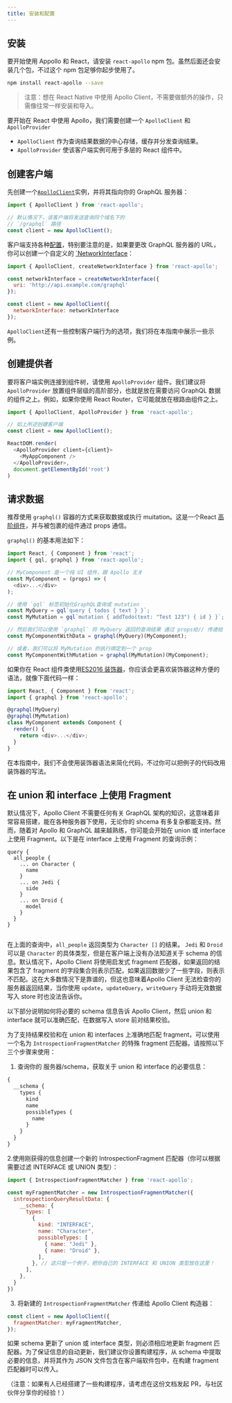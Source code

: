 ```yaml
---
title: 安装和配置
---
```

<h2 id="installation">安装</h2>

要开始使用 Appollo 和 React，请安装 `react-apollo` npm 包。虽然后面还会安装几个包，不过这个 npm 包足够你起步使用了。

```bash
npm install react-apollo --save
```

> 注意：想在 React Native 中使用 Apollo Client，不需要做额外的操作，只需像往常一样安装和导入。

要开始在 React 中使用 Apollo，我们需要创建一个 `ApolloClient` 和 `ApolloProvider`

- `ApolloClient` 作为查询结果数据的中心存储，缓存并分发查询结果。
- `ApolloProvider` 使该客户端实例可用于多层的 React 组件中。

<h2 id="creation-client">创建客户端</h2>

先创建一个[`ApolloClient`](http://dev.apollodata.com/core/apollo-client-api.html＃constructor)实例，并将其指向你的 GraphQL 服务器：

```js
import { ApolloClient } from 'react-apollo';

// 默认情况下，该客户端将发送查询同个域名下的
// `/graphql` 路径
const client = new ApolloClient();
```

客户端支持各种[配置](http://dev.apollodata.com/core/apollo-client-api.html＃构造函数)，特别要注意的是，如果要更改 GraphQL 服务器的 URL，你可以创建一个自定义的 [`NetworkInterface](http://dev.apollodata.com/core/apollo-client-api.html#NetworkInterface)：

```js
import { ApolloClient, createNetworkInterface } from 'react-apollo';

const networkInterface = createNetworkInterface({
  uri: 'http://api.example.com/graphql'
});

const client = new ApolloClient({
  networkInterface: networkInterface
});
```

`ApolloClient`还有一些控制客户端行为的选项，我们将在本指南中展示一些示例。

<h2 id="creation-provider">创建提供者</h2>

要将客户端实例连接到组件树，请使用 `ApolloProvider` 组件。我们建议将 `ApolloProvider` 放置组件层级的高阶部分，也就是放在需要访问 GraphQL 数据的组件之上。例如，如果你使用 React Router，它可能就放在根路由组件之上。

```js
import { ApolloClient, ApolloProvider } from 'react-apollo';

// 如上所述创建客户端 
const client = new ApolloClient();

ReactDOM.render(
  <ApolloProvider client={client}>
    <MyAppComponent />
  </ApolloProvider>,
  document.getElementById('root')
)
```

<h2 id="connections-data">请求数据</h2>

推荐使用 `graphql()` 容器的方式来获取数据或执行 muitation。这是一个React [高阶组件](https://facebook.github.io/react/blog/2016/07/13/mixins-considered-harmful.html#subscriptions-and-side-effects)，并与被包裹的组件通过 props 通信。

`graphql()` 的基本用法如下：

```js
import React, { Component } from 'react';
import { gql, graphql } from 'react-apollo';

// MyComponent 是一个纯 UI 组件，跟 Apollo 无关
const MyComponent = (props) => (
  <div>...</div>
);

// 使用 `gql` 标签初始化GraphQL查询或 mutation
const MyQuery = gql`query { todos { text } }`;
const MyMutation = gql`mutation { addTodo(text: "Test 123") { id } }`;

// 然后我们可以使用 `graphql` 将 MyQuery 返回的查询结果 通过 props给// 传递给 MyComponent（随着数据变化而更新）
const MyComponentWithData = graphql(MyQuery)(MyComponent);

// 或者，我们可以将 MyMutation 的执行绑定到一个 prop
const MyComponentWithMutation = graphql(MyMutation)(MyComponent);
```

如果你在 React 组件类使用[ES2016 装饰器](https://medium.com/google-developers/exploring-es7-decorators-76ecb65fb841#.nn723s5u2)，你应该会更喜欢装饰器这种方便的语法，就像下面代码一样：

```js
import React, { Component } from 'react';
import { graphql } from 'react-apollo';

@graphql(MyQuery)
@graphql(MyMutation)
class MyComponent extends Component {
  render() {
    return <div>...</div>;
  }
}
```

在本指南中，我们不会使用装饰器语法来简化代码，不过你可以把例子的代码改用装饰器的写法。


<h2 id="fragment-matcher">在 union 和 interface 上使用 Fragment </h2>

默认情况下，Apollo Client 不需要任何有关 GraphQL 架构的知识，这意味着非常容易搭建，能在各种服务器下使用，无论你的 shcema 有多复杂都能支持。然而，随着对 Apollo 和 GraphQL 越来越熟练，你可能会开始在 union 或 interface 上使用 Fragment。以下是在 interface 上使用 Fragment 的查询示例：

```
query {
  all_people {
    ... on Character {
      name
    }
    ... on Jedi {
      side
    }
    ... on Droid {
      model
    }
  }
}
          
```

在上面的查询中，`all_people` 返回类型为 `Character []` 的结果。 `Jedi` 和 `Droid` 可以是 `Character` 的具体类型，但是在客户端上没有办法知道关于 schema 的信息。默认情况下，Apollo Client 将使用启发式 fragment 匹配器，如果返回的结果包含了 fragment 的字段集合则表示匹配，如果返回数据少了一些字段，则表示不匹配。这在大多数情况下是靠谱的，但这也意味着Apollo Client 无法检查你的服务器返回结果，当你使用 `update`，`updateQuery`，`writeQuery` 手动将无效数据写入 store 时也没法告诉你。

以下部分说明如何将必要的 schema 信息告诉 Apollo Client，然后 union 和 interface 就可以准确匹配，在数据写入 store 前对结果校验。

为了支持结果校验和在 union 和 interfaces 上准确地匹配 fragment，可以使用一个名为 `IntrospectionFragmentMatcher` 的特殊 fragment 匹配器。请按照以下三个步骤来使用：

1. 查询你的 服务器/schema，获取关于 union 和 interface 的必要信息：

```graphql
{
  __schema {
    types {
      kind
      name
      possibleTypes {
        name
      }
    }
  }
}
```

2.使用刚获得的信息创建一个新的 IntrospectionFragment 匹配器（你可以根据需要过滤 INTERFACE 或 UNION 类型）：


```js
import { IntrospectionFragmentMatcher } from 'react-apollo';

const myFragmentMatcher = new IntrospectionFragmentMatcher({
  introspectionQueryResultData: {
    __schema: {
      types: [
        {
          kind: "INTERFACE",
          name: "Character",
          possibleTypes: [
            { name: "Jedi" },
            { name: "Droid" },
          ],
        }, // 这只是一个例子，把你自己的 INTERFACE 和 UNION 类型放在这里！
      ],
    },
  }
})
```

3.  将新建的 `IntrospectionFragmentMatcher` 传递给 Apollo Client 构造器：

```js
const client = new ApolloClient({
  fragmentMatcher: myFragmentMatcher,
});
```

如果 schema 更新了 union 或 interface 类型，则必须相应地更新 fragment 匹配器。为了保证信息的自动更新，我们建议你设置构建程序，从 schema 中提取必要的信息，并将其作为 JSON 文件包含在客户端软件包中，在构建 fragment 匹配器时可以传入。

（注意：如果有人已经搭建了一些构建程序，请考虑在这份文档发起 PR，与社区伙伴分享你的经验！）
